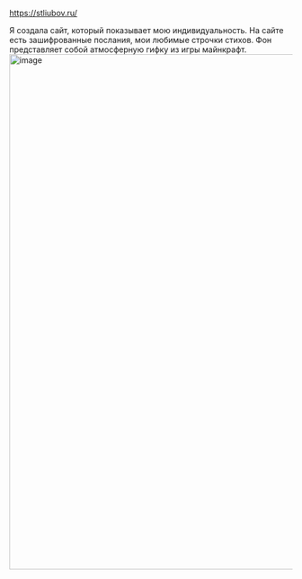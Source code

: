 https://stliubov.ru/

Я создала сайт, который показывает мою индивидуальность. На сайте есть зашифрованные послания, мои любимые строчки стихов. Фон представляет собой атмосферную гифку из игры майнкрафт.
<img width="917" alt="image" src="https://github.com/quartzfork/my_website/assets/109330165/979b59ff-da6b-4d41-8f60-0e3e6114d973">


